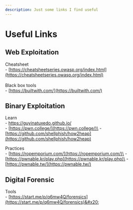```yaml
---
description: Just some links I find useful
---
```


# Useful Links

## Web Exploitation

Cheatsheet\
\- [https://cheatsheetseries.owasp.org/index.html](https://cheatsheetseries.owasp.org/index.html) [\
](https://cheatsheetseries.owasp.org/cheatsheets/Web_Service_Security_Cheat_Sheet.html)\
Black box tools\
\- [https://builtwith.com/](https://builtwith.com/)



## Binary Exploitation

Learn\
\- [https://guyinatuxedo.github.io/ ](https://guyinatuxedo.github.io/)\
\- [https://pwn.college/](https://pwn.college/)\
\- [https://github.com/shellphish/how2heap](https://github.com/shellphish/how2heap)

Practices\
\- [https://ropemporium.com/](https://ropemporium.com/)\
\- [https://pwnable.kr/play.php](https://pwnable.kr/play.php)\
\- [https://pwnable.tw/](https://pwnable.tw/)



## Digital Forensic

Tools\
\- [https://start.me/p/q6mw4Q/forensics](https://start.me/p/q6mw4Q/forensics)&#x20;

